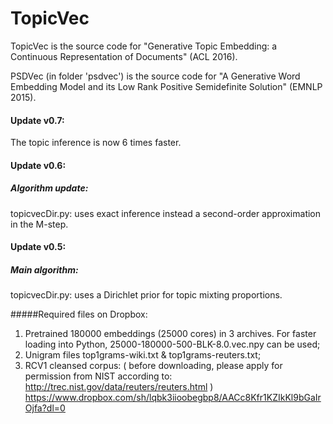 # TopicVec
TopicVec is the source code for "Generative Topic Embedding: a Continuous Representation of Documents" (ACL 2016).

PSDVec (in folder 'psdvec') is the source code for "A Generative Word Embedding Model and its Low Rank Positive Semidefinite Solution" (EMNLP 2015).

#### Update v0.7: 
The topic inference is now 6 times faster.

#### Update v0.6:
##### Algorithm update: 
topicvecDir.py: uses exact inference instead a second-order approximation in the M-step.

#### Update v0.5:
##### Main algorithm: 
topicvecDir.py: uses a Dirichlet prior for topic mixting proportions.

#####Required files on Dropbox:
1. Pretrained 180000 embeddings (25000 cores) in 3 archives. For faster loading into Python, 25000-180000-500-BLK-8.0.vec.npy can be used;
2. Unigram files top1grams-wiki.txt & top1grams-reuters.txt;
3. RCV1 cleansed corpus: ( before downloading, please apply for permission from NIST according to: http://trec.nist.gov/data/reuters/reuters.html )
https://www.dropbox.com/sh/lqbk3iioobegbp8/AACc8Kfr1KZIkKl9bGaIrOjfa?dl=0
